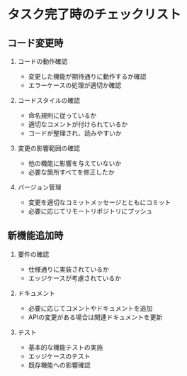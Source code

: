 # タスク完了時のチェックリスト

## コード変更時
1. コードの動作確認
   - 変更した機能が期待通りに動作するか確認
   - エラーケースの処理が適切か確認

2. コードスタイルの確認
   - 命名規則に従っているか
   - 適切なコメントが付けられているか
   - コードが整理され、読みやすいか

3. 変更の影響範囲の確認
   - 他の機能に影響を与えていないか
   - 必要な箇所すべてを修正したか

4. バージョン管理
   - 変更を適切なコミットメッセージとともにコミット
   - 必要に応じてリモートリポジトリにプッシュ

## 新機能追加時
1. 要件の確認
   - 仕様通りに実装されているか
   - エッジケースが考慮されているか

2. ドキュメント
   - 必要に応じてコメントやドキュメントを追加
   - APIの変更がある場合は関連ドキュメントを更新

3. テスト
   - 基本的な機能テストの実施
   - エッジケースのテスト
   - 既存機能への影響確認